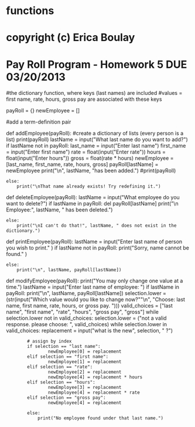functions
=========
# copyright (c) Erica Boulay
# Pay Roll Program - Homework 5 DUE 03/20/2013 

#the dictionary function, where keys (last names) are included
#values = first name, rate, hours, gross pay are associated with these keys


payRoll = {}
newEmployee = []

#add a term-definition pair


def addEmployee(payRoll):
    #create a dictionary of lists (every person is a list)
    print(payRoll)
    lastName = input("What last name do you want to add?")
    if lastName not in payRoll:
        last_name = input("Enter last name")
        first_name = input("Enter first name")
        rate = float(input("Enter rate"))
        hours = float(input("Enter hours"))
        gross = float(rate * hours)
        newEmployee = [last_name, first_name, rate, hours, gross]
        payRoll[lastName] = newEmployee
        print("\n", lastName, "has been added.")
        #print(payRoll)
        
    else:
        print("\nThat name already exists! Try redefining it.")
    

def deleteEmployee(payRoll):
    lastName = input("What employee do you want to delete?")
    if lastName in payRoll:
        del payRoll[lastName]
        print("\n Employee:", lastName, " has been deleted.")
        
    else:
        print("\nI can't do that!", lastName, " does not exist in the dictionary.")
        
        
def printEmployee(payRoll):
    lastName = input("Enter last name of person you wish to print." )
    if lastName not in payRoll:
        print("Sorry, name cannot be found." )
        
    else:
        print("\n", lastName, payRoll[lastName])
        
   
def modifyEmployee(payRoll):
    print("You may only change one value at a time.")
    lastName = input("Enter last name of employee: ")
    if lastName in payRoll:
        print("\n", lastName, payRoll[lastName])
        selection.lower = (str(input("Which value would you like to change now?""\n", "Choose:  last name, first name, rate, hours, or gross pay. ")))
        valid_choices = ["last name", "first name", "rate", "hours", "gross pay", "gross"]
        while selection.lower not in valid_choices:
            selection.lower = ("not a valid response. please choose: ", valid_choices)
        while selection.lower in valid_choices:
            replacement = input("what is the new", selection, " ?")
            
            # assign by index
            if selection == "last name":
                    newEmployee[0] = replacement
            elif selection == "first name":
                    newEmployee[1] = replacement
            elif selection == "rate":
                    newEmployee[2] = replacement
                    newEmployee[4] = replacement * hours
            elif selection == "hours":
                    newEmployee[3] = replacement
                    newEmployee[4] = replacement * rate
            elif selection == "gross pay":
                    newEmployee[4] = replacement
            
            else:
                print("No employee found under that last name.")
                
    


